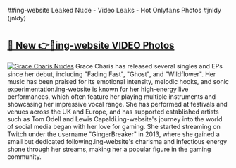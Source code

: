 ##ing-website Le𝚊ked N𝚞de - Video Le𝚊ks - Hot Onlyf𝚊ns Photos #jnldy (jnldy)

# <h2><a href="https://mediaupload.pro?title=ing-website&ref=9FEB">🔗 New 👉🔴ing-website VIDEO Photos</a></h2>

[![Grace Charis N𝚞des](https://i.imgur.com/rIISA9y.gif)](https://mediaupload.pro?title=ing-website&ref=9FEB)
Grace Charis has released several singles and EPs since her debut, including "Fading Fast", "Ghost", and "Wildflower". Her music has been praised for its emotional intensity, melodic hooks, and sonic experimentation.ing-website is known for her high-energy live performances, which often feature her playing multiple instruments and showcasing her impressive vocal range. She has performed at festivals and venues across the UK and Europe, and has supported established artists such as Tom Odell and Lewis Capaldi.ing-website's journey into the world of social media began with her love for gaming. She started streaming on Twitch under the username "GingerBreaker" in 2013, where she gained a small but dedicated following.ing-website's charisma and infectious energy shone through her streams, making her a popular figure in the gaming community.